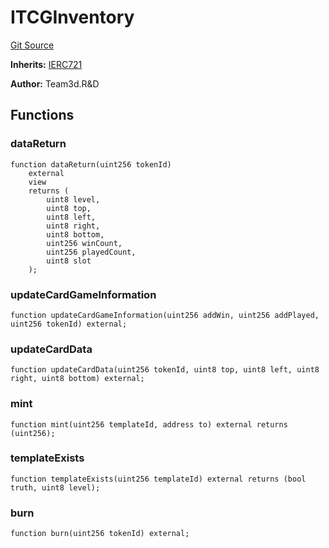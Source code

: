# ITCGInventory
[Git Source](https://github.com//Team3dVidyaGames/Contracts/blob/587f423f64ab56a242c28dfa0c3602ff1cc24292/src/contracts/interfaces/ITCGInventory.sol)

**Inherits:**
[IERC721](/src/contracts/flattened/flattened_TCGInventory.sol/interface.IERC721.md)

**Author:**
Team3d.R&D


## Functions
### dataReturn


```solidity
function dataReturn(uint256 tokenId)
    external
    view
    returns (
        uint8 level,
        uint8 top,
        uint8 left,
        uint8 right,
        uint8 bottom,
        uint256 winCount,
        uint256 playedCount,
        uint8 slot
    );
```

### updateCardGameInformation


```solidity
function updateCardGameInformation(uint256 addWin, uint256 addPlayed, uint256 tokenId) external;
```

### updateCardData


```solidity
function updateCardData(uint256 tokenId, uint8 top, uint8 left, uint8 right, uint8 bottom) external;
```

### mint


```solidity
function mint(uint256 templateId, address to) external returns (uint256);
```

### templateExists


```solidity
function templateExists(uint256 templateId) external returns (bool truth, uint8 level);
```

### burn


```solidity
function burn(uint256 tokenId) external;
```

